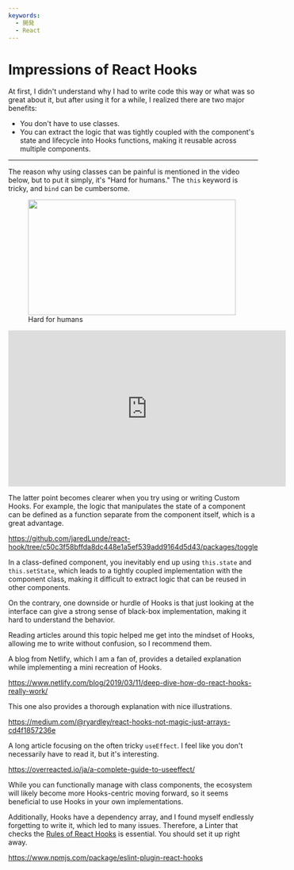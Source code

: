 ```yaml
---
keywords:
  - 開発
  - React
---
```


# Impressions of React Hooks

At first, I didn't understand why I had to write code this way or what was so great about it, but after using it for a while, I realized there are two major benefits:

- You don't have to use classes.
- You can extract the logic that was tightly coupled with the component's state and lifecycle into Hooks functions, making it reusable across multiple components.

---

The reason why using classes can be painful is mentioned in the video below, but to put it simply, it's "Hard for humans." The `this` keyword is tricky, and `bind` can be cumbersome.

<figure class="figure-image figure-image-fotolife" title="Hard for humans"><img src="https://cdn-ak.f.st-hatena.com/images/fotolife/m/morishin127/20200423/20200423233813.png" width="419" height="233" loading="lazy" /><figcaption>Hard for humans</figcaption></figure>

<iframe width="560" height="315" src="https://www.youtube.com/embed/dpw9EHDh2bM" frameborder="0" allow="accelerometer; autoplay; encrypted-media; gyroscope; picture-in-picture" allowfullscreen></iframe>

The latter point becomes clearer when you try using or writing Custom Hooks. For example, the logic that manipulates the state of a component can be defined as a function separate from the component itself, which is a great advantage.

https://github.com/jaredLunde/react-hook/tree/c50c3f58bffda8dc448e1a5ef539add9164d5d43/packages/toggle

In a class-defined component, you inevitably end up using `this.state` and `this.setState`, which leads to a tightly coupled implementation with the component class, making it difficult to extract logic that can be reused in other components.

On the contrary, one downside or hurdle of Hooks is that just looking at the interface can give a strong sense of black-box implementation, making it hard to understand the behavior.

Reading articles around this topic helped me get into the mindset of Hooks, allowing me to write without confusion, so I recommend them.

A blog from Netlify, which I am a fan of, provides a detailed explanation while implementing a mini recreation of Hooks.

https://www.netlify.com/blog/2019/03/11/deep-dive-how-do-react-hooks-really-work/

This one also provides a thorough explanation with nice illustrations.

https://medium.com/@ryardley/react-hooks-not-magic-just-arrays-cd4f1857236e

A long article focusing on the often tricky `useEffect`. I feel like you don't necessarily have to read it, but it's interesting.

https://overreacted.io/ja/a-complete-guide-to-useeffect/

While you can functionally manage with class components, the ecosystem will likely become more Hooks-centric moving forward, so it seems beneficial to use Hooks in your own implementations.

Additionally, Hooks have a dependency array, and I found myself endlessly forgetting to write it, which led to many issues. Therefore, a Linter that checks the [Rules of React Hooks](https://github.com/jaredLunde/react-hook/tree/c50c3f58bffda8dc448e1a5ef539add9164d5d43/packages/toggle) is essential. You should set it up right away.

https://www.npmjs.com/package/eslint-plugin-react-hooks